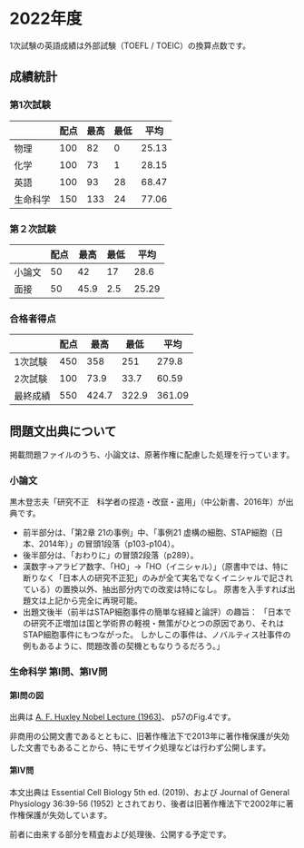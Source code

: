 # 2022年度
1次試験の英語成績は外部試験（TOEFL / TOEIC）の換算点数です。

## 成績統計

### 第1次試験

|          | 配点 | 最高 | 最低 | 平均  |
| -------- | ---- | ---- | ---- | ----- |
| 物理     | 100  | 82   | 0    | 25.13 |
| 化学     | 100  | 73   | 1    | 28.15 |
| 英語     | 100  | 93   | 28   | 68.47 |
| 生命科学 | 150  | 133  | 24   | 77.06 |

### 第２次試験

|        | 配点 | 最高 | 最低 | 平均  |
| ------ | ---- | ---- | ---- | ----- |
| 小論文 | 50   | 42   | 17   | 28.6  |
| 面接   | 50   | 45.9 | 2.5  | 25.29 |

### 合格者得点

|          | 配点 | 最高  | 最低  | 平均   |
| -------- | ---- | ----- | ----- | ------ |
| 1次試験  | 450  | 358   | 251   | 279.8  |
| 2次試験  | 100  | 73.9  | 33.7  | 60.59  |
| 最終成績 | 550  | 424.7 | 322.9 | 361.09 |

## 問題文出典について
掲載問題ファイルのうち、小論文は、原著作権に配慮した処理を行っています。

### 小論文
黒木登志夫「研究不正　科学者の捏造・改竄・盗用」（中公新書、2016年）が出典です。

- 前半部分は、「第2章 21の事例」中、「事例21 虚構の細胞、STAP細胞（日本、2014年）」の冒頭1段落（p103-p104）。
- 後半部分は、「おわりに」の冒頭2段落（p289）。
- 漢数字→アラビア数字、「HO」→「HO（イニシャル）」（原書中では、特に断りなく「日本人の研究不正犯」のみが全て実名でなくイニシャルで記されている）の置換以外、抽出部分内での改変は特になし。
原書を入手すれば出題文は上記から完全に再現可能。
- 出題文後半（前半はSTAP細胞事件の簡単な経緯と論評）の趣旨：
「日本での研究不正増加は国と学術界の軽視・無策がひとつの原因であり、それはSTAP細胞事件にもつながった。
しかしこの事件は、ノバルティス社事件の例もあるように、問題改善の契機ともなりうるだろう。」

### 生命科学 第I問、第IV問
#### 第I問の図
出典は [A. F. Huxley Nobel Lecture (1963)](https://www.nobelprize.org/uploads/2018/06/huxley-lecture.pdf)、
p57のFig.4です。

非商用の公開文書であるとともに、旧著作権法下で2013年に著作権保護が失効した文書でもあることから、特にモザイク処理などは行わず公開します。

#### 第IV問
本文出典は Essential Cell Biology 5th ed. (2019)、および Journal of General Physiology 36:39-56 (1952)
とされており、後者は旧著作権法下で2002年に著作権保護が失効しています。

前者に由来する部分を精査および処理後、公開する予定です。
